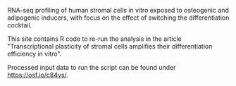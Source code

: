 RNA-seq profiling of human stromal cells in vitro exposed to osteogenic and adipogenic inducers, with focus on the effect of switching the differentiation cocktail.

This site contains R code to re-run the analysis  in the article "Transcriptional plasticity of stromal cells amplifies their differentiation efficiency in vitro".

Processed input data to run the script can be found under https://osf.io/c84vs/.
